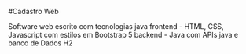 #Cadastro Web

Software web escrito com tecnologias java
frontend - HTML, CSS, Javascript com estilos em Bootstrap 5
backend - Java com APIs java e banco de Dados H2